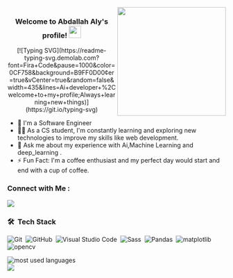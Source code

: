 
<img width="250" align="right" src="https://c.tenor.com/_DOBjnGspYAAAAAM/code-coding.gif">

<h3 align="center">
  Welcome to Abdallah Aly's profile!
  <img src="https://media.giphy.com/media/hvRJCLFzcasrR4ia7z/giphy.gif" width="28">
</h3>

<!-- Typing SVG by DenverCoder1 - https://github.com/DenverCoder1/readme-typing-svg -->
<p align="center">
[![Typing SVG](https://readme-typing-svg.demolab.com?font=Fira+Code&pause=1000&color=0CF758&background=B9FF0D00&center=true&vCenter=true&random=false&width=435&lines=Ai+developer+%2Cwelcome+to+my+profile;Always+learning+new+things)](https://git.io/typing-svg)
</p> 

- 🏢 I'm a Software Engineer 
- 👨‍💻 As a CS student, I'm constantly learning and exploring new technologies to improve my skills like web development.
- 💬 Ask me about my experience with  Ai,Machine Learning and deep_learning .
- ⚡ Fun Fact: I'm a coffee enthusiast and my perfect day would start and end with a cup of coffee.



### Connect with Me :

<a href="https://www.linkedin.com/in/abdallah-aly-b73318240/" target="_blank"><img src="https://img.shields.io/badge/-Abdallah%20Aly-0077B5?style=for-the-badge&logo=Linkedin&logoColor=white"/></a>

### 🛠 &nbsp;Tech Stack
![Git](https://img.shields.io/badge/-Git-05122A?style=flat&logo=git)&nbsp;
![GitHub](https://img.shields.io/badge/-GitHub-05122A?style=flat&logo=github)&nbsp;
![Visual Studio Code](https://img.shields.io/badge/-Visual%20Studio%20Code-05122A?style=flat&logo=visual-studio-code&logoColor=007ACC)&nbsp;
![Sass](https://img.shields.io/badge/-Sass-05122A?style=flat&logo=sass)&nbsp;
![Pandas](https://img.shields.io/badge/-Pandas-05122A?style=flat&logo=pandas)&nbsp;
![matplotlib](https://img.shields.io/badge/-matplotlib-05122A?style=flat&logo=matplotlib)&nbsp;
![opencv](https://img.shields.io/badge/-opencv-05122A?style=flat&logo=opencv)&nbsp;


<img align="left" src="https://github-readme-stats.vercel.app/api/top-langs?username=hanemNaga&show_icons=true&locale=en&layout=compact&theme=radical" alt="most used languages" />
<br>
<a href="https://komarev.com/ghpvc/?username=AbdallahAly&style=for-the-badge">
    <img src="https://komarev.com/ghpvc/?username=AbdallahAly&style=for-the-badge">
</a>
